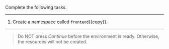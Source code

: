 Complete the following tasks.

---

1. Create a namespace called `frontend`{{copy}}.

---
> Do NOT press *Continue* before the environment is ready. Otherwise, the resources will not be created.

<br/>
<br/>
